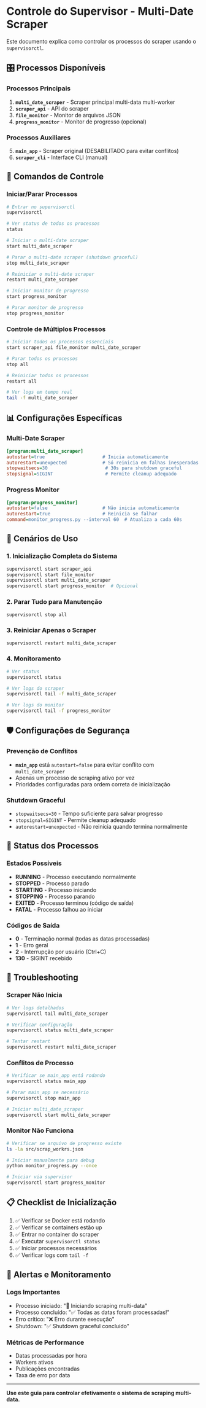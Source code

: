# Controle do Supervisor - Multi-Date Scraper

Este documento explica como controlar os processos do scraper usando o `supervisorctl`.

## 🎛️ Processos Disponíveis

### Processos Principais

1. **`multi_date_scraper`** - Scraper principal multi-data multi-worker
2. **`scraper_api`** - API do scraper 
3. **`file_monitor`** - Monitor de arquivos JSON
4. **`progress_monitor`** - Monitor de progresso (opcional)

### Processos Auxiliares

5. **`main_app`** - Scraper original (DESABILITADO para evitar conflitos)
6. **`scraper_cli`** - Interface CLI (manual)

## 🚀 Comandos de Controle

### Iniciar/Parar Processos

```bash
# Entrar no supervisorctl
supervisorctl

# Ver status de todos os processos
status

# Iniciar o multi-date scraper
start multi_date_scraper

# Parar o multi-date scraper (shutdown graceful)
stop multi_date_scraper

# Reiniciar o multi-date scraper
restart multi_date_scraper

# Iniciar monitor de progresso
start progress_monitor

# Parar monitor de progresso
stop progress_monitor
```

### Controle de Múltiplos Processos

```bash
# Iniciar todos os processos essenciais
start scraper_api file_monitor multi_date_scraper

# Parar todos os processos
stop all

# Reiniciar todos os processos
restart all

# Ver logs em tempo real
tail -f multi_date_scraper
```

## 📊 Configurações Específicas

### Multi-Date Scraper
```ini
[program:multi_date_scraper]
autostart=true                     # Inicia automaticamente
autorestart=unexpected             # Só reinicia em falhas inesperadas
stopwaitsecs=30                     # 30s para shutdown graceful
stopsignal=SIGINT                   # Permite cleanup adequado
```

### Progress Monitor
```ini
[program:progress_monitor]
autostart=false                    # Não inicia automaticamente
autorestart=true                   # Reinicia se falhar
command=monitor_progress.py --interval 60  # Atualiza a cada 60s
```

## 🔄 Cenários de Uso

### 1. Inicialização Completa do Sistema

```bash
supervisorctl start scraper_api
supervisorctl start file_monitor
supervisorctl start multi_date_scraper
supervisorctl start progress_monitor  # Opcional
```

### 2. Parar Tudo para Manutenção

```bash
supervisorctl stop all
```

### 3. Reiniciar Apenas o Scraper

```bash
supervisorctl restart multi_date_scraper
```

### 4. Monitoramento

```bash
# Ver status
supervisorctl status

# Ver logs do scraper
supervisorctl tail -f multi_date_scraper

# Ver logs do monitor
supervisorctl tail -f progress_monitor
```

## 🛡️ Configurações de Segurança

### Prevenção de Conflitos

- **`main_app`** está `autostart=false` para evitar conflito com `multi_date_scraper`
- Apenas um processo de scraping ativo por vez
- Prioridades configuradas para ordem correta de inicialização

### Shutdown Graceful

- `stopwaitsecs=30` - Tempo suficiente para salvar progresso
- `stopsignal=SIGINT` - Permite cleanup adequado
- `autorestart=unexpected` - Não reinicia quando termina normalmente

## 📝 Status dos Processos

### Estados Possíveis

- **RUNNING** - Processo executando normalmente
- **STOPPED** - Processo parado
- **STARTING** - Processo iniciando
- **STOPPING** - Processo parando
- **EXITED** - Processo terminou (código de saída)
- **FATAL** - Processo falhou ao iniciar

### Códigos de Saída

- **0** - Terminação normal (todas as datas processadas)
- **1** - Erro geral
- **2** - Interrupção por usuário (Ctrl+C)
- **130** - SIGINT recebido

## 🔧 Troubleshooting

### Scraper Não Inicia

```bash
# Ver logs detalhados
supervisorctl tail multi_date_scraper

# Verificar configuração
supervisorctl status multi_date_scraper

# Tentar restart
supervisorctl restart multi_date_scraper
```

### Conflitos de Processo

```bash
# Verificar se main_app está rodando
supervisorctl status main_app

# Parar main_app se necessário
supervisorctl stop main_app

# Iniciar multi_date_scraper
supervisorctl start multi_date_scraper
```

### Monitor Não Funciona

```bash
# Verificar se arquivo de progresso existe
ls -la src/scrap_workrs.json

# Iniciar manualmente para debug
python monitor_progress.py --once

# Iniciar via supervisor
supervisorctl start progress_monitor
```

## 📋 Checklist de Inicialização

1. ✅ Verificar se Docker está rodando
2. ✅ Verificar se containers estão up
3. ✅ Entrar no container do scraper
4. ✅ Executar `supervisorctl status`
5. ✅ Iniciar processos necessários
6. ✅ Verificar logs com `tail -f`

## 🚨 Alertas e Monitoramento

### Logs Importantes

- Processo iniciado: "🚀 Iniciando scraping multi-data"
- Processo concluído: "✅ Todas as datas foram processadas!"
- Erro crítico: "❌ Erro durante execução"
- Shutdown: "✅ Shutdown graceful concluído"

### Métricas de Performance

- Datas processadas por hora
- Workers ativos
- Publicações encontradas
- Taxa de erro por data

---

**Use este guia para controlar efetivamente o sistema de scraping multi-data.** 